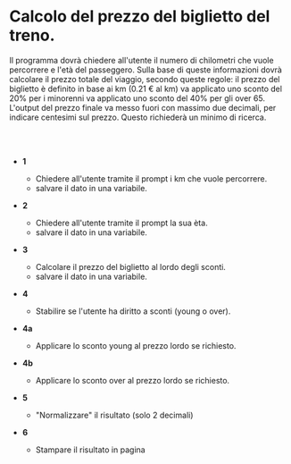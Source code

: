 # Calcolo del prezzo del biglietto del treno.

Il programma dovrà chiedere all'utente il numero di chilometri che vuole percorrere e l'età del passeggero.
Sulla base di queste informazioni dovrà calcolare il prezzo totale del viaggio, secondo queste regole:
il prezzo del biglietto è definito in base ai km (0.21 € al km)
va applicato uno sconto del 20% per i minorenni
va applicato uno sconto del 40% per gli over 65.
L'output del prezzo finale va messo fuori con massimo due decimali, per indicare centesimi sul prezzo. Questo richiederà un minimo di ricerca.

<br>
<br>

- **1**
  - Chiedere all'utente tramite il prompt i km che vuole percorrere.
  - salvare il dato in una variabile.
- **2**
  - Chiedere all'utente tramite il prompt la sua èta.
  - salvare il dato in una variabile.
- **3**
  - Calcolare il prezzo del biglietto al lordo degli sconti.
  - salvare il dato in una variabile.
- **4**

  - Stabilire se l'utente ha diritto a sconti (young o over).

- **4a**
  - Applicare lo sconto young al prezzo lordo se richiesto.
- **4b**

  - Applicare lo sconto over al prezzo lordo se richiesto.

- **5**

  - "Normalizzare" il risultato (solo 2 decimali)

- **6**
  - Stampare il risultato in pagina
